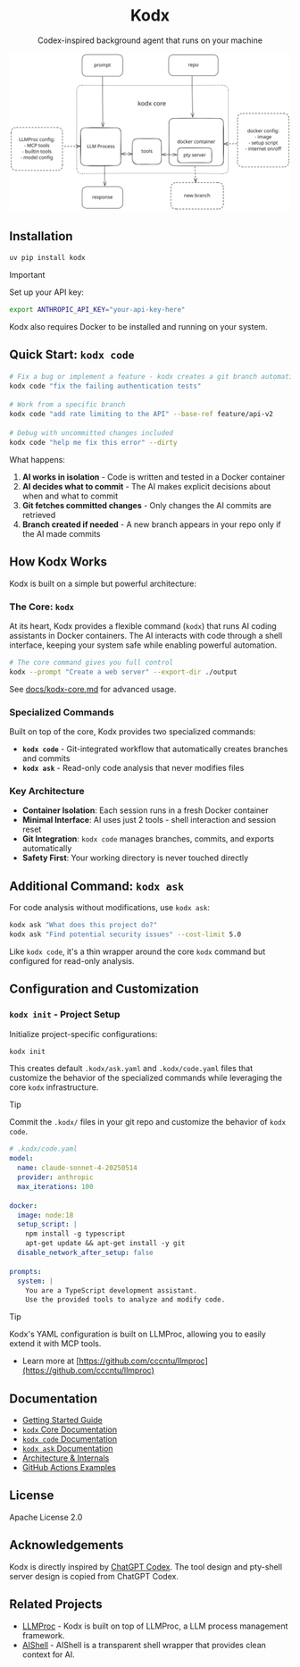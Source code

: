 <h1 align="center">Kodx</h1>
<p align="center">Codex-inspired background agent that runs on your machine</p>


![Kodx Architecture Diagram](design-diagram.svg "Kodx architecture showing Docker container isolation with PTY server communication")

## Installation

```bash
uv pip install kodx
```

> [!IMPORTANT]
> Set up your API key:
> ```bash
> export ANTHROPIC_API_KEY="your-api-key-here"
> ```
> Kodx also requires Docker to be installed and running on your system.

## Quick Start: `kodx code`

```bash
# Fix a bug or implement a feature - kodx creates a git branch automatically
kodx code "fix the failing authentication tests"

# Work from a specific branch
kodx code "add rate limiting to the API" --base-ref feature/api-v2

# Debug with uncommitted changes included
kodx code "help me fix this error" --dirty
```

What happens:
1. **AI works in isolation** - Code is written and tested in a Docker container
2. **AI decides what to commit** - The AI makes explicit decisions about when and what to commit
3. **Git fetches committed changes** - Only changes the AI commits are retrieved
4. **Branch created if needed** - A new branch appears in your repo only if the AI made commits

## How Kodx Works

Kodx is built on a simple but powerful architecture:

### The Core: `kodx`
At its heart, Kodx provides a flexible command (`kodx`) that runs AI coding assistants in Docker containers. The AI interacts with code through a shell interface, keeping your system safe while enabling powerful automation.

```bash
# The core command gives you full control
kodx --prompt "Create a web server" --export-dir ./output
```

See [docs/kodx-core.md](docs/kodx-core.md) for advanced usage.

### Specialized Commands
Built on top of the core, Kodx provides two specialized commands:

- **`kodx code`** - Git-integrated workflow that automatically creates branches and commits
- **`kodx ask`** - Read-only code analysis that never modifies files

### Key Architecture
- **Container Isolation**: Each session runs in a fresh Docker container
- **Minimal Interface**: AI uses just 2 tools - shell interaction and session reset
- **Git Integration**: `kodx code` manages branches, commits, and exports automatically
- **Safety First**: Your working directory is never touched directly

## Additional Command: `kodx ask`

For code analysis without modifications, use `kodx ask`:

```bash
kodx ask "What does this project do?"
kodx ask "Find potential security issues" --cost-limit 5.0
```

Like `kodx code`, it's a thin wrapper around the core `kodx` command but configured for read-only analysis.

## Configuration and Customization

### `kodx init` - Project Setup

Initialize project-specific configurations:

```bash
kodx init
```

This creates default `.kodx/ask.yaml` and `.kodx/code.yaml` files that customize the behavior of the specialized commands while leveraging the core `kodx` infrastructure.

> [!TIP]
> Commit the `.kodx/` files in your git repo and customize the behavior of `kodx code`.

```yaml
# .kodx/code.yaml
model:
  name: claude-sonnet-4-20250514
  provider: anthropic
  max_iterations: 100

docker:
  image: node:18
  setup_script: |
    npm install -g typescript
    apt-get update && apt-get install -y git
  disable_network_after_setup: false

prompts:
  system: |
    You are a TypeScript development assistant.
    Use the provided tools to analyze and modify code.
```

> [!TIP]
> Kodx's YAML configuration is built on LLMProc, allowing you to easily extend it with MCP tools.
> - Learn more at [https://github.com/cccntu/llmproc](https://github.com/cccntu/llmproc)

## Documentation

- [Getting Started Guide](docs/quickstart.md)
- [`kodx` Core Documentation](docs/kodx-core.md)
- [`kodx code` Documentation](docs/kodx-code.md)
- [`kodx ask` Documentation](docs/kodx-ask.md)
- [Architecture & Internals](docs/architecture.md)
- [GitHub Actions Examples](docs/github-action-examples.md)

## License

Apache License 2.0

## Acknowledgements

Kodx is directly inspired by [ChatGPT Codex](https://openai.com/index/introducing-codex/). The tool design and pty-shell server design is copied from ChatGPT Codex.

## Related Projects

- [LLMProc](https://github.com/cccntu/llmproc) - Kodx is built on top of LLMProc, a LLM process management framework.
- [AIShell](https://github.com/cccntu/aishell) - AIShell is a transparent shell wrapper that provides clean context for AI.
